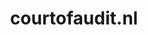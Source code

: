 ---
layout: post
title:  "courtofaudit.nl"
internal_url:  "/dutchgov/courtofaudit.nl.html"
categories: dutchgov
---